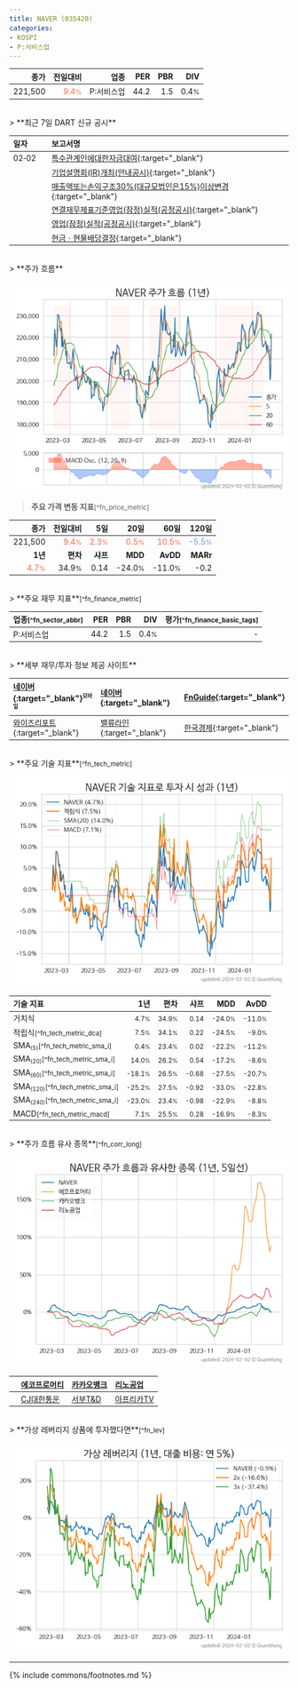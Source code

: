 ```yaml
---
title: NAVER (035420)
categories:
- KOSPI
- P:서비스업
---
```

| **종가** | **전일대비** | **업종** | **PER** | **PBR** | **DIV** |
| -------: | -----------: | -------: | ------: | ------: | ------: |
| 221,500 | <span style="color: tomato">9.4<small>%</small></span> | P:서비스업 | 44.2 | 1.5 | 0.4<small>%</small> |

<!-- more -->

<br>
> **최근 7일 DART 신규 공시**<a id="dart"></a>

| **일자** |      | **보고서명** |
| :------- | :--- | :----------- |
| 02&#x2011;02 | | [특수관계인에대한자금대여](https://dart.fss.or.kr/dsaf001/main.do?rcpNo=20240202000402){:target="_blank"} |
|  | | [기업설명회(IR)개최(안내공시)](https://dart.fss.or.kr/dsaf001/main.do?rcpNo=20240202800744){:target="_blank"} |
|  | | [매출액또는손익구조30%(대규모법인은15%)이상변경](https://dart.fss.or.kr/dsaf001/main.do?rcpNo=20240202800001){:target="_blank"} |
|  | | [연결재무제표기준영업(잠정)실적(공정공시)](https://dart.fss.or.kr/dsaf001/main.do?rcpNo=20240202800002){:target="_blank"} |
|  | | [영업(잠정)실적(공정공시)](https://dart.fss.or.kr/dsaf001/main.do?rcpNo=20240202800003){:target="_blank"} |
|  | | [현금ㆍ현물배당결정](https://dart.fss.or.kr/dsaf001/main.do?rcpNo=20240202800004){:target="_blank"} |

<br>
> **주가 흐름**<a id="price"></a>

![035420](/stock/images/035420.png)

> **주요 가격 변동 지표**<small>[^fn_price_metric]</small>

| **종가** | **전일대비** | **5일** | **20일** | **60일** | **120일** |
| -------: | -----------: | ------: | -------: | -------: | --------: |
| 221,500 | <span style="color: tomato">9.4<small>%</small></span> | <span style="color: tomato">2.3<small>%</small></span> | <span style="color: tomato">0.5<small>%</small></span> | <span style="color: tomato">10.5<small>%</small></span> | <span style="color: cornflowerblue">-5.5<small>%</small></span> |
| **1년** | **편차** | **샤프** | **MDD** | **AvDD** | **MARr** |
| <span style="color: tomato">4.7<small>%</small></span> | 34.9<small>%</small> | 0.14 | -24.0<small>%</small> | -11.0<small>%</small> | -0.2 |

<br>
> **주요 재무 지표**<small>[^fn_finance_metric]</small>

| **업종**<small>[^fn_sector_abbr]</small> | **PER** | **PBR** | **DIV** | **평가**<small>[^fn_finance_basic_tags]</small> |
| :--------------------------------------- | ------: | ------: | ------: | ----------------------------------------------: |
| P:서비스업 | 44.2 | 1.5 | 0.4<small>%</small> | - |

<br>
> **세부 재무/투자 정보 제공 사이트**

| [네이버](https://m.stock.naver.com/domestic/stock/035420/finance/summary){:target="_blank"}<sup><small>모바일</small></sup> | [네이버](https://finance.naver.com/item/coinfo.naver?code=035420){:target="_blank"} | [FnGuide](https://comp.fnguide.com/SVO2/ASP/SVD_Invest.asp?gicode=A035420&MenuYn=Y){:target="_blank"} |
| :----- | :--- | :--- |
| [와이즈리포트](https://comp.wisereport.co.kr/company/c1040001.aspx?cmp_cd=035420){:target="_blank"} | [밸류라인](https://www.valueline.co.kr/finance/summary/035420){:target="_blank"} | [한국경제](https://markets.hankyung.com/stock/035420/financial-summary){:target="_blank"} |

<br>
> **주요 기술 지표**<small>[^fn_tech_metric]</small>


![035420](/stock/images/035420_tech.png)

| **기술 지표** | **1년** | **편차** | **샤프** | **MDD** | **AvDD** |
| :------------ | ------: | -----------: | -------: | ------: | -------: |
| 거치식 | <small>4.7<small>%</small></small> | <small>34.9<small>%</small></small> | <small>0.14</small> | <small>-24.0<small>%</small></small> | <small>-11.0<small>%</small></small> |
| 적립식<small>[^fn_tech_metric_dca]</small> | <small>7.5<small>%</small></small> | <small>34.1<small>%</small></small> | <small>0.22</small> | <small>-24.5<small>%</small></small> | <small>-9.0<small>%</small></small> |
| SMA<small><sub>(5)</sub></small><small>[^fn_tech_metric_sma_i]</small> | <small>0.4<small>%</small></small> | <small>23.4<small>%</small></small> | <small>0.02</small> | <small>-22.2<small>%</small></small> | <small>-11.2<small>%</small></small> |
| SMA<small><sub>(20)</sub></small><small>[^fn_tech_metric_sma_i]</small> | <small>14.0<small>%</small></small> | <small>26.2<small>%</small></small> | <small>0.54</small> | <small>-17.2<small>%</small></small> | <small>-8.6<small>%</small></small> |
| SMA<small><sub>(60)</sub></small><small>[^fn_tech_metric_sma_i]</small> | <small>-18.1<small>%</small></small> | <small>26.5<small>%</small></small> | <small>-0.68</small> | <small>-27.5<small>%</small></small> | <small>-20.7<small>%</small></small> |
| SMA<small><sub>(120)</sub></small><small>[^fn_tech_metric_sma_i]</small> | <small>-25.2<small>%</small></small> | <small>27.5<small>%</small></small> | <small>-0.92</small> | <small>-33.0<small>%</small></small> | <small>-22.8<small>%</small></small> |
| SMA<small><sub>(240)</sub></small><small>[^fn_tech_metric_sma_i]</small> | <small>-23.0<small>%</small></small> | <small>23.4<small>%</small></small> | <small>-0.98</small> | <small>-22.9<small>%</small></small> | <small>-8.8<small>%</small></small> |
| MACD<small>[^fn_tech_metric_macd]</small> | <small>7.1<small>%</small></small> | <small>25.5<small>%</small></small> | <small>0.28</small> | <small>-16.9<small>%</small></small> | <small>-8.3<small>%</small></small> |

<br>
> **주가 흐름 유사 종목**<a id="corr"></a><small>[^fn_corr_long]</small>

![035420](/stock/images/035420_corr.png)

|    | [에코프로머티](/450080/) | [카카오뱅크](/323410/) | [리노공업](/058470/) |
| :- | :------------------------------------- | :------------------------------------- | :--------------------------------------|
|    | [CJ대한통운](/000120/) | [서부T&D](/006730/) | [아프리카TV](/067160/) |

<br>
> **가상 레버리지 상품에 투자했다면**<a id="2x"></a><small>[^fn_lev]</small>

![035420](/stock/images/035420_2x.png)

---
{% include commons/footnotes.md %}